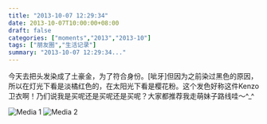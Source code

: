 ```yaml
---
title: "2013-10-07 12:29:34"
date: 2013-10-07T10:00:00+08:00
draft: false
categories: ["moments","2013","2013-10"]
tags: ["朋友圈","生活记录"]
summary: "2013-10-07 12:29:34..."
---
```


今天去把头发染成了土豪金，为了符合身份。[呲牙]但因为之前染过黑色的原因，所以在灯光下看是淡橘红色的，在太阳光下看是樱花粉。这个发色好称这件Kenzo卫衣啊！乃们说我是买呢还是买呢还是买呢？大家都推荐我走萌妹子路线哇〜^_^

![Media 1](/Moments/photos/2013-10-07/201310071229340.jpg)
![Media 2](/Moments/photos/2013-10-07/201310071229341.jpg)
